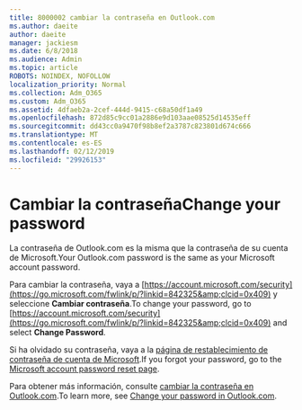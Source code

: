 ```yaml
---
title: 8000002 cambiar la contraseña en Outlook.com
ms.author: daeite
author: daeite
manager: jackiesm
ms.date: 6/8/2018
ms.audience: Admin
ms.topic: article
ROBOTS: NOINDEX, NOFOLLOW
localization_priority: Normal
ms.collection: Adm_O365
ms.custom: Adm_O365
ms.assetid: 4dfaeb2a-2cef-444d-9415-c68a50df1a49
ms.openlocfilehash: 872d85c9cc01a2886e9d103aae08525d14535eff
ms.sourcegitcommit: dd43cc0a9470f98b8ef2a3787c823801d674c666
ms.translationtype: MT
ms.contentlocale: es-ES
ms.lasthandoff: 02/12/2019
ms.locfileid: "29926153"
---
```

# <a name="change-your-password"></a><span data-ttu-id="7138b-102">Cambiar la contraseña</span><span class="sxs-lookup"><span data-stu-id="7138b-102">Change your password</span></span>

<span data-ttu-id="7138b-103">La contraseña de Outlook.com es la misma que la contraseña de su cuenta de Microsoft.</span><span class="sxs-lookup"><span data-stu-id="7138b-103">Your Outlook.com password is the same as your Microsoft account password.</span></span>
  
<span data-ttu-id="7138b-104">Para cambiar la contraseña, vaya a [https://account.microsoft.com/security](https://go.microsoft.com/fwlink/p/?linkid=842325&amp;clcid=0x409) y seleccione **Cambiar contraseña**.</span><span class="sxs-lookup"><span data-stu-id="7138b-104">To change your password, go to [https://account.microsoft.com/security](https://go.microsoft.com/fwlink/p/?linkid=842325&amp;clcid=0x409) and select **Change Password**.</span></span> 
  
<span data-ttu-id="7138b-105">Si ha olvidado su contraseña, vaya a la [página de restablecimiento de contraseña de cuenta de Microsoft](https://go.microsoft.com/fwlink/p/?linkid=841909).</span><span class="sxs-lookup"><span data-stu-id="7138b-105">If you forgot your password, go to the [Microsoft account password reset page](https://go.microsoft.com/fwlink/p/?linkid=841909).</span></span>
  
<span data-ttu-id="7138b-106">Para obtener más información, consulte [cambiar la contraseña en Outlook.com](https://go.microsoft.com/fwlink/?linkid=873109).</span><span class="sxs-lookup"><span data-stu-id="7138b-106">To learn more, see [Change your password in Outlook.com](https://go.microsoft.com/fwlink/?linkid=873109).</span></span>
  

